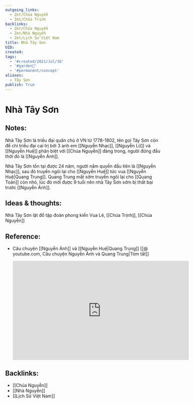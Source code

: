 ```yaml
---
outgoing_links:
  - Zet/Chúa Nguyễn
  - Zet/Chúa Trịnh
backlinks:
  - Zet/Chúa Nguyễn
  - Zet/Nhà Nguyễn
  - Zet/Lịch Sử Việt Nam
title: Nhà Tây Sơn
UID: 
created: 
tags:
  - '#created/2021/Jul/16'
  - '#garden🏡'
  - '#permanent/concept'
aliases:
  - Tây Sơn
publish: True
---
```

# Nhà Tây Sơn

## Notes:
Nhà Tây Sơn là triều đại quân chủ ở VN từ 1778-1802, tên gọi Tây Sơn còn để chỉ triều đại cai trị bởi 3 anh em [[Nguyễn Nhạc]], [[Nguyễn Lữ]] và [[Nguyễn Huệ]] phân biệt với [[Chúa Nguyễn]] đàng trong, người đứng đầu thời đó là [[Nguyễn Ánh]].

Nhà Tây Sơn tồn tại được 24 năm, người nắm quyền đầu tiên là [[Nguyễn Nhạc]], sau đó truyền ngôi lại cho [[Nguyễn Huệ]] tức vua [[Nguyễn Huệ|Quang Trung]]. Quang Trung mất sớm truyền ngôi lại cho [[Quang Toản]] còn nhỏ, lúc đó mới được 9 tuổi nên nhà Tây Sơn sớm bị thất bại trước [[Nguyễn Ánh]].

## Ideas & thoughts:
Nhà Tây Sơn lật đổ tập đoàn phong kiến Vua Lê, [[Chúa Trịnh]], [[Chúa Nguyễn]]

## Reference:
- Câu chuyện [[Nguyễn Ánh]] và [[Nguyễn Huệ|Quang Trung]]
	[[@ youtube.com, Câu chuyện Nguyễn Ánh và Quang Trung|Tóm tắt]]
	
	<iframe width="560" height="315" src="https://www.youtube.com/embed/fb8yPH1K3AM" title="YouTube video player" frameborder="0" allow="accelerometer; autoplay; clipboard-write; encrypted-media; gyroscope; picture-in-picture" allowfullscreen></iframe>

	

## Backlinks:
- [[Chúa Nguyễn]]
- [[Nhà Nguyễn]]
- [[Lịch Sử Việt Nam]]
